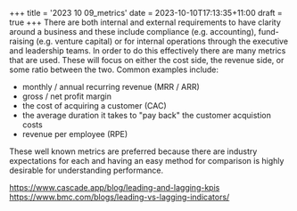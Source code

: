 +++
title = '2023 10 09_metrics'
date = 2023-10-10T17:13:35+11:00
draft = true
+++
There are both internal and external requirements to have clarity around a business and these include compliance (e.g. accounting), fund-raising (e.g. venture capital) or for internal operations through the executive and leadership teams.  In order to do this effectively there are many metrics that are used.  These will focus on either the cost side, the revenue side, or some ratio between the two.  Common examples include: 

- monthly / annual recurring revenue (MRR / ARR) 
- gross / net profit margin 
- the cost of acquiring a customer (CAC)
- the average duration it takes to "pay back" the customer acquistion costs 
- revenue per employee (RPE)

These well known metrics are preferred because there are industry expectations for each and having an easy method for comparison is highly desirable for understanding performance. 



https://www.cascade.app/blog/leading-and-lagging-kpis
https://www.bmc.com/blogs/leading-vs-lagging-indicators/